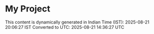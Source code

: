 # My Project

This content is dynamically generated in Indian Time (IST): 2025-08-21 20:06:27 IST
Converted to UTC: 2025-08-21 14:36:27 UTC
